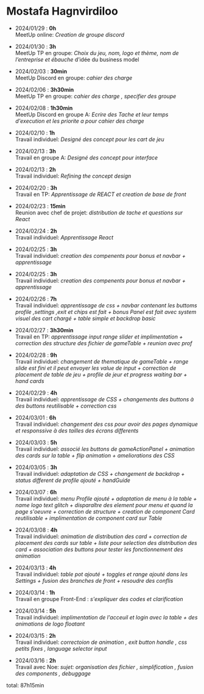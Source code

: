 # Mostafa Hagnvirdiloo

* 2024/01/29 : <b>0h</b><br/>           MeetUp online: <i> Creation de groupe discord </i>

* 2024/01/30 : <b>3h</b> <br/>          MeetUp TP en groupe: <i> Choix du jeu, nom, logo et thème, nom de l’entreprise et ébauche </i>d’idée du business model

* 2024/02/03 : <b>30min </b> <br/>      MeetUp Discord en groupe: <i> cahier des charge </i>

* 2024/02/06 : <b> 3h30min </b><br/>    MeetUp TP en groupe: <i> cahier des charge , specifier des groupe </i>

* 2024/02/08 : <b> 1h30min </b> <br/>   MeetUp Discord en groupe A: <i> Ecrire des Tache et leur temps d'execution et les priorite a pour cahier des charge </i>

* 2024/02/10 : <b> 1h </b> <br/>        Travail individuel: <i> Designé des concept pour les cart de jeu </i>

* 2024/02/13 : <b> 3h </b> <br/>        Travail en groupe A: <i> Designé des concept pour interface </i>

* 2024/02/13 : <b> 2h </b> <br/>        Travail individuel: <i> Refining the concept design </i>

* 2024/02/20 : <b> 3h </b> <br/>        Travail en TP: <i> Apprentissage de REACT et creation de base de front </i>

* 2024/02/23 : <b> 15min </b> <br/>     Reunion avec chef de projet: <i> distribution de tache et questions sur React </i>

* 2024/02/24 : <b> 2h </b> <br/>        Travail individuel: <i> Apprentissage React </i>

* 2024/02/25 : <b> 3h </b> <br/>        Travail individuel: <i> creation des compenents pour bonus et navbar + apprentissage </i>

* 2024/02/25 : <b> 3h </b> <br/>        Travail individuel: <i> creation des compenents pour bonus et navbar + apprentissage </i>

* 2024/02/26 : <b> 7h </b> <br/>        Travail individuel: <i> apprentissage de css + navbar contenant les buttoms profile ,settings ,exit et chips est fait + bonus Panel est fait avec system visuel des cart chargé + table simple et backdrop basic </i>

* 2024/02/27 : <b> 3h30min </b> <br/>        Travail en TP: <i> apprentissage input range slider et implimentation + correction des structure des fichier de gameTable + reunion avec prof </i>

* 2024/02/28 : <b> 9h </b> <br/>        Travail individuel: <i>changement de thematique de gameTable + range slide est fini et il peut envoyer les value de input + correction de placement de table de jeu + profile de jeur et progress waiting bar + hand cards </i>

* 2024/02/29 : <b> 4h </b> <br/>        Travail individuel: <i> apprentissage de CSS + changements des buttons à des buttons reutilisable + correction css </i>

* 2024/03/01 : <b> 6h </b> <br/>        Travail individuel: <i>changement des css pour avoir des pages dynamique et responssive à des tailles des écrans differents  </i>

* 2024/03/03 : <b> 5h </b> <br/>        Travail individuel: <i>associé les buttons de gameActionPanel + animation des cards sur la table + flip animation + ameliorations des CSS </i>

* 2024/03/05 : <b> 3h </b> <br/>        Travail individuel: <i>adaptation de CSS + changement de backdrop + status different de profile ajouté + handGuide  </i>

* 2024/03/07 : <b> 6h </b> <br/>        Travail individuel: <i>menu Profile ajouté + adaptation de menu à la table + name logo text glitch + disparaître des element pour menu et quand la page s'oeuvre + correction de structure + creation de component Card reutilisable + implimentation de component card sur Table </i>

* 2024/03/08 : <b> 4h </b> <br/>        Travail individuel: <i>animation de distribution des card + correction de placement des cards sur table + liste pour selection des distribution des card + association des buttons pour tester les fonctionnement des animation </i>

* 2024/03/13 : <b> 4h </b> <br/>        Travail individuel: <i>table pot ajouté + toggles et range ajouté dans les Settings + fusion des branches de front + resoudre des conflis </i>

* 2024/03/14 : <b> 1h </b> <br/>        Travail en groupe Front-End : <i>s'expliquer des codes et clarification </i>

* 2024/03/14 : <b> 5h </b> <br/>        Travail individuel: <i>implimentation de l'acceuil et login avec la table + des animations de logo floatant </i>

* 2024/03/15 : <b> 2h </b> <br/>        Travail individuel: <i>correctoion de animation , exit button handle , css petits fixes , language selector input   </i>

* 2024/03/16 : <b> 2h </b> <br/>        Travail avec Noe: <i>sujet: organisation des fichier , simplification , fusion des components , debuggage </i>

total: 87h15min
